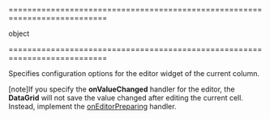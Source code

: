 <!--**
/*-------------------------------------------
    Auto-generated file. Do not modify.
-------------------------------------------

**-->
===========================================================================
<!--type-->object<!--/type-->
===========================================================================

<!--shortDescription-->
Specifies configuration options for the editor widget of the current column.
<!--/shortDescription-->

<!--fullDescription-->
[note]If you specify the **onValueChanged** handler for the editor, the **DataGrid** will not save the value changed after editing the current cell. Instead, implement the [onEditorPreparing](/Documentation/ApiReference/UI_Widgets/dxDataGrid/Configuration/#onEditorPreparing) handler.
<!--/fullDescription-->